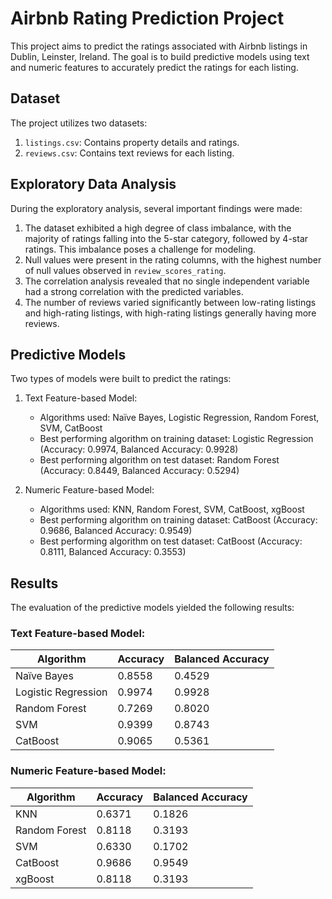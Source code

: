 # Airbnb Rating Prediction Project

This project aims to predict the ratings associated with Airbnb listings in Dublin, Leinster, Ireland. The goal is to build predictive models using text and numeric features to accurately predict the ratings for each listing.

## Dataset

The project utilizes two datasets:

1. `listings.csv`: Contains property details and ratings.
2. `reviews.csv`: Contains text reviews for each listing.

## Exploratory Data Analysis

During the exploratory analysis, several important findings were made:

1. The dataset exhibited a high degree of class imbalance, with the majority of ratings falling into the 5-star category, followed by 4-star ratings. This imbalance poses a challenge for modeling.
2. Null values were present in the rating columns, with the highest number of null values observed in `review_scores_rating`.
3. The correlation analysis revealed that no single independent variable had a strong correlation with the predicted variables.
4. The number of reviews varied significantly between low-rating listings and high-rating listings, with high-rating listings generally having more reviews.

## Predictive Models

Two types of models were built to predict the ratings:

1. Text Feature-based Model:
   - Algorithms used: Naïve Bayes, Logistic Regression, Random Forest, SVM, CatBoost
   - Best performing algorithm on training dataset: Logistic Regression (Accuracy: 0.9974, Balanced Accuracy: 0.9928)
   - Best performing algorithm on test dataset: Random Forest (Accuracy: 0.8449, Balanced Accuracy: 0.5294)

2. Numeric Feature-based Model:
   - Algorithms used: KNN, Random Forest, SVM, CatBoost, xgBoost
   - Best performing algorithm on training dataset: CatBoost (Accuracy: 0.9686, Balanced Accuracy: 0.9549)
   - Best performing algorithm on test dataset: CatBoost (Accuracy: 0.8111, Balanced Accuracy: 0.3553)

## Results

The evaluation of the predictive models yielded the following results:

### Text Feature-based Model:

| Algorithm           | Accuracy | Balanced Accuracy |
|---------------------|----------|-------------------|
| Naïve Bayes         | 0.8558   | 0.4529            |
| Logistic Regression | 0.9974   | 0.9928            |
| Random Forest       | 0.7269   | 0.8020            |
| SVM                 | 0.9399   | 0.8743            |
| CatBoost            | 0.9065   | 0.5361            |

### Numeric Feature-based Model:

| Algorithm           | Accuracy | Balanced Accuracy |
|---------------------|----------|-------------------|
| KNN                 | 0.6371   | 0.1826            |
| Random Forest       | 0.8118   | 0.3193            |
| SVM                 | 0.6330   | 0.1702            |
| CatBoost            | 0.9686   | 0.9549            |
| xgBoost             | 0.8118   | 0.3193            |


